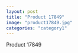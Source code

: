 ```yaml
---
layout: post
title: "Product 17849"
image: "product17849.jpg"
categories: "category1"
---
```

Product 17849
